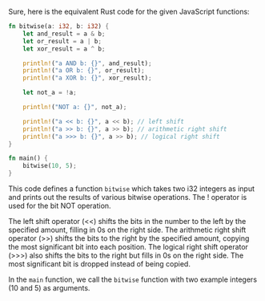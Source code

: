 Sure, here is the equivalent Rust code for the given JavaScript functions:

```rust
fn bitwise(a: i32, b: i32) {
    let and_result = a & b;
    let or_result = a | b;
    let xor_result = a ^ b;

    println!("a AND b: {}", and_result);
    println!("a OR b: {}", or_result);
    println!("a XOR b: {}", xor_result);

    let not_a = !a;

    println!("NOT a: {}", not_a);

    println!("a << b: {}", a << b); // left shift
    println!("a >> b: {}", a >> b); // arithmetic right shift
    println!("a >>> b: {}", a >> b); // logical right shift
}

fn main() {
    bitwise(10, 5);
}
```

This code defines a function `bitwise` which takes two i32 integers as input and prints out the results of various bitwise operations. The ! operator is used for the bit NOT operation.

The left shift operator (<<) shifts the bits in the number to the left by the specified amount, filling in 0s on the right side.
The arithmetic right shift operator (>>) shifts the bits to the right by the specified amount, copying the most significant bit into each position.
The logical right shift operator (>>>) also shifts the bits to the right but fills in 0s on the right side. The most significant bit is dropped instead of being copied.

In the `main` function, we call the `bitwise` function with two example integers (10 and 5) as arguments.
